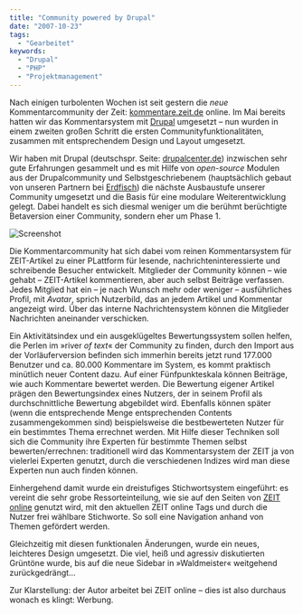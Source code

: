 ```yaml
---
title: "Community powered by Drupal"
date: "2007-10-23"
tags:
  - "Gearbeitet"
keywords:
  - "Drupal"
  - "PHP"
  - "Projektmanagement"
---
```


Nach einigen turbolenten Wochen ist seit gestern die _neue_ Kommentarcommunity der Zeit: [kommentare.zeit.de](http://kommentare.zeit.de) online. Im Mai bereits hatten wir das Kommentarsystem mit [Drupal](http://drupal.org) umgesetzt – nun wurden in einem zweiten großen Schritt die ersten Communityfunktionalitäten, zusammen mit entsprechendem Design und Layout umgesetzt.

Wir haben mit Drupal (deutschspr. Seite: [drupalcenter.de](http://drupalcenter.de)) inzwischen sehr gute Erfahrungen gesammelt und es mit Hilfe von _open-source_ Modulen aus der Drupalcommunity und Selbstgeschriebenem (hauptsächlich gebaut von unseren Partnern bei [Erdfisch](http://erdfisch.de/)) die nächste Ausbaustufe unserer Community umgesetzt und die Basis für eine modulare Weiterentwicklung gelegt. Dabei handelt es sich diesmal weniger um die berühmt berüchtigte Betaversion einer Community, sondern eher um Phase 1.

![Screenshot](/img/codecandies/ZZ028A9217.jpg)

Die Kommentarcommunity hat sich dabei vom reinen Kommentarsystem für ZEIT-Artikel zu einer PLattform für lesende, nachrichteninteressierte und schreibende Besucher entwickelt. Mitglieder der Community können – wie gehabt – ZEIT-Artikel kommentieren, aber auch selbst Beiträge verfassen. Jedes Mitglied hat ein – je nach Wunsch mehr oder weniger – ausführliches Profil, mit _Avatar_, sprich Nutzerbild, das an jedem Artikel und Kommentar angezeigt wird. Über das interne Nachrichtensystem können die Mitglieder Nachrichten aneinander verschicken.

Ein Aktivitätsindex und ein ausgeklügeltes Bewertungssystem sollen helfen, die Perlen im »river _of text_« der Community zu finden, durch den Import aus der Vorläuferversion befinden sich immerhin bereits jetzt rund 177.000 Benutzer und ca. 80.000 Kommentare im System, es kommt praktisch minütlich neuer Content dazu. Auf einer Fünfpunkteskala können Beiträge, wie auch Kommentare bewertet werden. Die Bewertung eigener Artikel prägen den Bewertungsindex eines Nutzers, der in seinem Profil als durchschnittliche Bewertung abgebildet wird. Ebenfalls können später (wenn die entsprechende Menge entsprechenden Contents zusammengekommen sind) beispielsweise die bestbewerteten Nutzer für ein bestimmtes Thema errechnet werden. Mit Hilfe dieser Techniken soll sich die Community ihre Experten für bestimmte Themen selbst bewerten/errechnen: traditionell wird das Kommentarsystem der ZEIT ja von vielerlei Experten genutzt, durch die verschiedenen Indizes wird man diese Experten nun auch finden können.

Einhergehend damit wurde ein dreistufiges Stichwortsystem eingeführt: es vereint die sehr grobe Ressorteinteilung, wie sie auf den Seiten von [ZEIT online](http://www.zeit.de/index) genutzt wird, mit den aktuellen ZEIT online Tags und durch die Nutzer frei wählbare Stichworte. So soll eine Navigation anhand von Themen gefördert werden.

Gleichzeitig mit diesen funktionalen Änderungen, wurde ein neues, leichteres Design umgesetzt. Die viel, heiß und agressiv diskutierten Grüntöne wurde, bis auf die neue Sidebar in »Waldmeister« weitgehend zurückgedrängt…

Zur Klarstellung: der Autor arbeitet bei ZEIT online – dies ist also durchaus wonach es klingt: Werbung.
